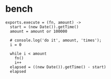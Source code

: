 # bench

    exports.execute = (fn, amount) ->
      start = (new Date()).getTime()
      amount = amount or 100000
      
      # console.log('do it', amount, 'times');
      i = 0

      while i < amount
        fn()
        i++
      elapsed = ((new Date()).getTime() - start)
      elapsed
